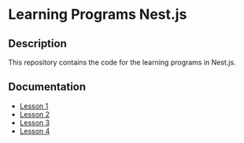 # Learning Programs Nest.js

## Description

This repository contains the code for the learning programs in Nest.js.

## Documentation

- [Lesson 1](https://adventurous-moth-ea0.notion.site/25d52a400c85468e823d2996341ac6b5?pvs=4)
- [Lesson 2](https://adventurous-moth-ea0.notion.site/4f572a0b73c1423593d59474241883ad?pvs=4)
- [Lesson 3](https://adventurous-moth-ea0.notion.site/e8dc2fb8f1e541e4993809033a35b871?pvs=4)
- [Lesson 4](https://adventurous-moth-ea0.notion.site/a0a7d5b2947a4a0db2ef0f9b7e775daa?pvs=4)
